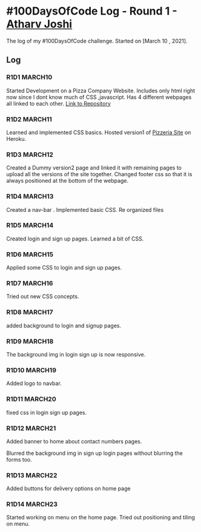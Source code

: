 # #100DaysOfCode Log - Round 1 - [Atharv Joshi](https://github.com/Atharv-Joshi)

The log of my #100DaysOfCode challenge. Started on [March 10 , 2021].

## Log

### R1D1 MARCH10
Started Development on a Pizza Company Website.
Includes only html right now since I dont know much of CSS ,javascript.
Has 4 different webpages all linked to each other.
[Link to Repository](https://github.com/Atharv-Joshi/Pizzeria)

### R1D2 MARCH11

Learned and implemented CSS basics.
Hosted version1 of [Pizzeria Site](https://pizzeria-v1.herokuapp.com/version1/homev1.html) on Heroku.


### R1D3 MARCH12

Created a Dummy version2 page and linked it with remaining pages to upload all the versions of the site together.
Changed footer css so that it is always positioned at the bottom of the webpage.


### R1D4 MARCH13

Created a nav-bar .
Implemented basic CSS.
Re organized files


### R1D5 MARCH14

Created login and sign up pages.
Learned a bit of CSS.


### R1D6 MARCH15

Applied some CSS to login and sign up pages.


### R1D7 MARCH16

Tried out new CSS concepts.


### R1D8 MARCH17

added background to login and signup pages.

### R1D9 MARCH18

The background img in login sign up is now responsive.

### R1D10 MARCH19

Added logo to navbar.

### R1D11 MARCH20

fixed css in login sign up pages.

### R1D12 MARCH21

Added banner to home about contact numbers pages.

Blurred the background img in sign up login pages without blurring the forms too.


### R1D13 MARCH22

Added buttons for delivery options on home page


### R1D14 MARCH23

Started working on menu on the home page.
Tried out positioning and tiling on menu.
